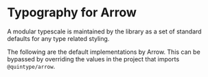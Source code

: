# Typography for Arrow

A modular typescale is maintained by the library as a set of standard defaults for any type related styling.

The following are the default implementations by Arrow. This can be bypassed by overriding the values in the project that imports `@quintype/arrow`.


